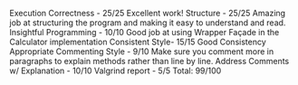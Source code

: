 Execution Correctness - 25/25 
	Excellent work!
Structure - 25/25
	Amazing job at structuring the program and making it easy to understand and read. 
Insightful Programming - 10/10
	Good job at using Wrapper Façade in the Calculator implementation
Consistent Style- 15/15 
Good Consistency
Appropriate Commenting Style - 9/10
	Make sure you comment more in paragraphs to explain methods rather than line by line.
Address Comments w/ Explanation - 10/10
Valgrind report - 5/5
Total: 99/100


